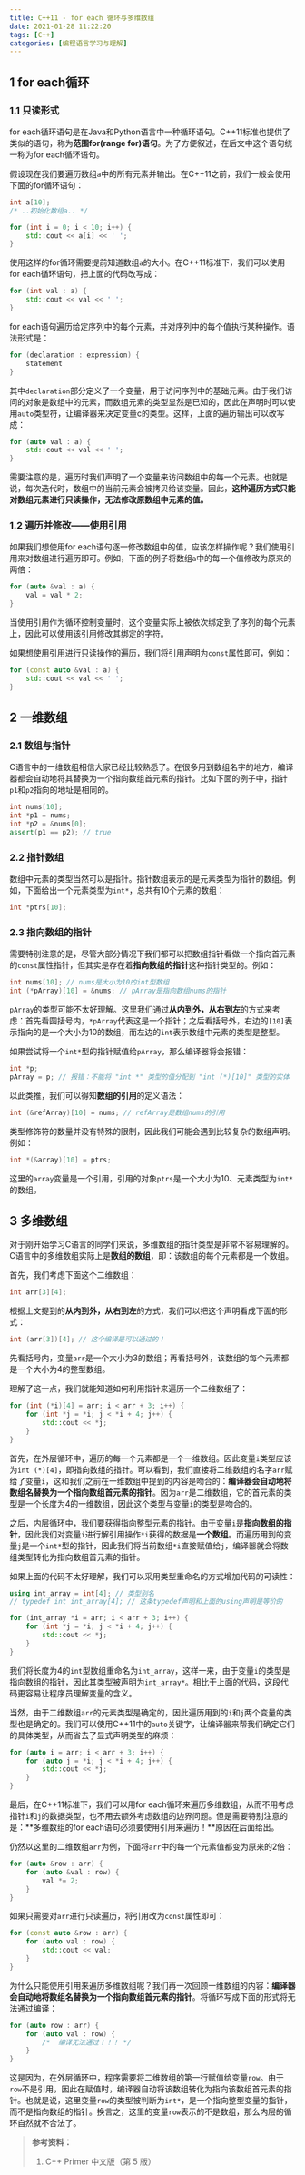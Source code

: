 ```yaml
---
title: C++11 - for each 循环与多维数组
date: 2021-01-28 11:22:20
tags: [C++]
categories: [编程语言学习与理解]
---
```


## 1 for each循环

### 1.1 只读形式

for each循环语句是在Java和Python语言中一种循环语句。C++11标准也提供了类似的语句，称为**范围for(range for)语句**。为了方便叙述，在后文中这个语句统一称为for each循环语句。

假设现在我们要遍历数组`a`中的所有元素并输出。在C++11之前，我们一般会使用下面的for循环语句：

```cpp
int a[10];
/* ..初始化数组a.. */

for (int i = 0; i < 10; i++) {
    std::cout << a[i] << ' ';
}
```

使用这样的for循环需要提前知道数组`a`的大小。在C++11标准下，我们可以使用for each循环语句，把上面的代码改写成：

```cpp
for (int val : a) {
    std::cout << val << ' ';
}
```

for each语句遍历给定序列中的每个元素，并对序列中的每个值执行某种操作。语法形式是：

```cpp
for (declaration : expression) {
    statement
}
```

其中`declaration`部分定义了一个变量，用于访问序列中的基础元素。由于我们访问的对象是数组中的元素，而数组元素的类型显然是已知的，因此在声明时可以使用`auto`类型符，让编译器来决定变量c的类型。这样，上面的遍历输出可以改写成：

```cpp
for (auto val : a) {
    std::cout << val << ' ';
}
```

需要注意的是，遍历时我们声明了一个变量来访问数组中的每一个元素。也就是说，每次迭代时，数组中的当前元素会被拷贝给该变量。因此，**这种遍历方式只能对数组元素进行只读操作，无法修改原数组中元素的值。**

### 1.2 遍历并修改——使用引用

如果我们想使用for each语句逐一修改数组中的值，应该怎样操作呢？我们使用引用来对数组进行遍历即可。例如，下面的例子将数组`a`中的每一个值修改为原来的两倍：

```cpp
for (auto &val : a) {
    val = val * 2;
}
```

当使用引用作为循环控制变量时，这个变量实际上被依次绑定到了序列的每个元素上，因此可以使用该引用修改其绑定的字符。

如果想使用引用进行只读操作的遍历，我们将引用声明为`const`属性即可，例如：

<!--More-->

```cpp
for (const auto &val : a) {
    std::cout << val << ' ';
}
```

## 2 一维数组

### 2.1 数组与指针

C语言中的一维数组相信大家已经比较熟悉了。在很多用到数组名字的地方，编译器都会自动地将其替换为一个指向数组首元素的指针。比如下面的例子中，指针`p1`和`p2`指向的地址是相同的。

```cpp
int nums[10];
int *p1 = nums;
int *p2 = &nums[0];
assert(p1 == p2); // true
```

### 2.2 指针数组

数组中元素的类型当然可以是指针。指针数组表示的是元素类型为指针的数组。例如，下面给出一个元素类型为`int*`，总共有10个元素的数组：

```cpp
int *ptrs[10];
```

### 2.3 指向数组的指针

需要特别注意的是，尽管大部分情况下我们都可以把数组指针看做一个指向首元素的`const`属性指针，但其实是存在着**指向数组的指针**这种指针类型的。例如：

```cpp
int nums[10]; // nums是大小为10的int型数组
int (*pArray)[10] = &nums; // pArray是指向数组nums的指针
```

`pArray`的类型可能不太好理解。这里我们通过**从内到外，从右到左**的方式来考虑：首先看圆括号内，`*pArray`代表这是一个指针；之后看括号外，右边的`[10]`表示指向的是一个大小为10的数组，而左边的`int`表示数组中元素的类型是整型。

如果尝试将一个`int*`型的指针赋值给`pArray`，那么编译器将会报错：

```cpp
int *p;
pArray = p; // 报错：不能将 "int *" 类型的值分配到 "int (*)[10]" 类型的实体
```

以此类推，我们可以得知**数组的引用**的定义语法：

```cpp
int (&refArray)[10] = nums; // refArray是数组nums的引用
```

类型修饰符的数量并没有特殊的限制，因此我们可能会遇到比较复杂的数组声明。例如：

```cpp
int *(&array)[10] = ptrs;
```

这里的`array`变量是一个引用，引用的对象`ptrs`是一个大小为10、元素类型为`int*`的数组。

### 

## 3 多维数组

对于刚开始学习C语言的同学们来说，多维数组的指针类型是非常不容易理解的。C语言中的多维数组实际上是**数组的数组**，即：该数组的每个元素都是一个数组。

首先，我们考虑下面这个二维数组：

```cpp
int arr[3][4];
```

根据上文提到的**从内到外，从右到左**的方式，我们可以把这个声明看成下面的形式：

```cpp
int (arr[3])[4]; // 这个编译是可以通过的！
```

先看括号内，变量`arr`是一个大小为3的数组；再看括号外，该数组的每个元素都是一个大小为4的整型数组。

理解了这一点，我们就能知道如何利用指针来遍历一个二维数组了：

```cpp
for (int (*i)[4] = arr; i < arr + 3; i++) {
    for (int *j = *i; j < *i + 4; j++) {
        std::cout << *j;
    }
}
```

首先，在外层循环中，遍历的每一个元素都是一个一维数组。因此变量`i`类型应该为`int (*)[4]`，即指向数组的指针。可以看到，我们直接将二维数组的名字`arr`赋给了变量`i`，这和我们之前在一维数组中提到的内容是吻合的：**编译器会自动地将数组名替换为一个指向数组首元素的指针**。因为`arr`是二维数组，它的首元素的类型是一个长度为4的一维数组，因此这个类型与变量`i`的类型是吻合的。

之后，内层循环中，我们要获得指向整型元素的指针。由于变量`i`是**指向数组的指针**，因此我们对变量`i`进行解引用操作`*i`获得的数据是**一个数组**。而遍历用到的变量`j`是一个`int*`型的指针，因此我们将当前数组`*i`直接赋值给`j`，编译器就会将数组类型转化为指向数组首元素的指针。

如果上面的代码不太好理解，我们可以采用类型重命名的方式增加代码的可读性：

```cpp
using int_array = int[4]; // 类型别名
// typedef int int_array[4]; // 这条typedef声明和上面的using声明是等价的

for (int_array *i = arr; i < arr + 3; i++) {
    for (int *j = *i; j < *i + 4; j++) {
        std::cout << *j;
    }
}
```

我们将长度为4的`int`型数组重命名为`int_array`，这样一来，由于变量`i`的类型是指向数组的指针，因此其类型被声明为`int_array*`。相比于上面的代码，这段代码更容易让程序员理解变量的含义。

当然，由于二维数组`arr`的元素类型是确定的，因此遍历用到的`i`和`j`两个变量的类型也是确定的。我们可以使用C++11中的`auto`关键字，让编译器来帮我们确定它们的具体类型，从而省去了显式声明类型的麻烦：

```cpp
for (auto i = arr; i < arr + 3; i++) {
    for (auto j = *i; j < *i + 4; j++) {
        std::cout << *j;
    }
}
```

最后，在C++11标准下，我们可以用for each循环来遍历多维数组，从而不用考虑指针`i`和`j`的数据类型，也不用去额外考虑数组的边界问题。但是需要特别注意的是：**多维数组的for each语句必须要使用引用来遍历！**原因在后面给出。

仍然以这里的二维数组`arr`为例，下面将`arr`中的每一个元素值都变为原来的2倍：

```cpp
for (auto &row : arr) {
    for (auto &val : row) {
        val *= 2;
    }
}
```

如果只需要对`arr`进行只读遍历，将引用改为`const`属性即可：

```cpp
for (const auto &row : arr) {
    for (auto val : row) {
        std::cout << val;
    }
}
```

为什么只能使用引用来遍历多维数组呢？我们再一次回顾一维数组的内容：**编译器会自动地将数组名替换为一个指向数组首元素的指针**。将循环写成下面的形式将无法通过编译：

```cpp
for (auto row : arr) {
    for (auto val : row) { 
        /*  编译无法通过！！！ */
    }
}
```

这是因为，在外层循环中，程序需要将二维数组的第一行赋值给变量`row`。由于`row`不是引用，因此在赋值时，编译器自动将该数组转化为指向该数组首元素的指针。也就是说，这里变量`row`的类型被判断为`int*`，是一个指向整型变量的指针，而不是指向数组的指针。换言之，这里的变量`row`表示的不是数组，那么内层的循环自然就不合法了。



> **参考资料：**
>
> 1. C++ Primer 中文版（第 5 版）